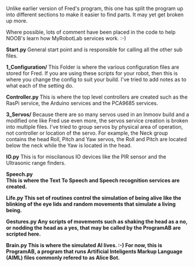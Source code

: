 Unlike earlier version of Fred's program, this one has split the program up into different sections to make it easier to find parts.
It may yet get broken up more.

Where possible, lots of comment have been placed in the code to help NOOB's learn how MyRobotLab services work. :-)

<b>Start.py </b>
General start point and is responsible for calling all the other sub files.

<b>1_Configuration/</b>
This Folder is where the various configuration files are stored for Fred.
If you are using these scripts for your robot, then this is where you change the config to suit your build.
I've tried to add notes as to what each of the setting do.

<b>Controller.py </b>
This is where the top level controllers are created such as the RasPi service, the Arduino services and the PCA9685 services.

<b>3_Servos/</b>
Because there are so many servos used in an Inmoov build and a modified one like Fred use even more, the servos service creation is broken into multiple files.
I've tried to group servos by physical area of operation, not controller or location of the servo.
For example, the Neck group contains the head Roll, Pitch and Yaw servos, the Roll and Pitch are located below the neck while the Yaw is located in the head. 

<b>IO.py</b>
This is for miscilanous IO devices like the PIR sensor and the Ultrasonic range finders.

<b>Speech.py</br>
This is where the Text To Speech and Speech recognition services are created.

<b>Life.py</b>
This set of routines control the simulation of being alive like the blinking of the eye lids and random movements that simulate a living being.

<b>Gestures.py</b>
Any scripts of movements such as shaking the head as a no, or nodding the head as a yes, that may be called by the ProgramAB are scripted here.

<b>Brain.py</b>
This is where the simulated AI lives. :-)
For now, this is ProgramAB, a program that runs Artificial Inteligents Markup Language (AIML) files commonly refered to as Alice Bot.
